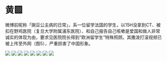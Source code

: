 # 黄▩

微博前昵称「豌豆公主病的日常」，系一位留学法国的学生，以15H没拿到CT、被扣在野鸡医院（复旦大学附属浦东医院）、和自己报告自己咳嗽是爱国和做人非常诚实的体现为由，要求见医院院长得到“欧洲留学生”特殊照顾。其撒泼打滚视频已被上传至外网（图5），严重损害了中国形象。

![](https://github.com/gongzhi250/sb250/blob/master/1_1.jpg?raw=true)
![](https://github.com/gongzhi250/sb250/blob/master/1_2.jpg?raw=true)
![](https://github.com/gongzhi250/sb250/blob/master/1_3.jpg?raw=true)
![](https://github.com/gongzhi250/sb250/blob/master/1_4.jpg?raw=true)
![](https://github.com/gongzhi250/sb250/blob/master/1_5.jpg?raw=true)
![](https://github.com/gongzhi250/sb250/blob/master/1_6.png?raw=true)
![](https://github.com/gongzhi250/sb250/blob/master/1_7.png?raw=true)
![](https://github.com/gongzhi250/sb250/blob/master/1_8.png?raw=true)

